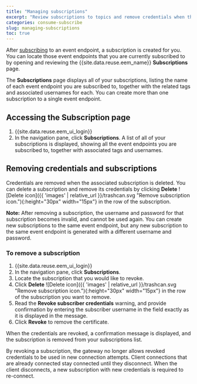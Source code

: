 ```yaml
---
title: "Managing subscriptions"
excerpt: "Review subscriptions to topics and remove credentials when they are no longer required."
categories: consume-subscribe
slug: managing-subscriptions
toc: true
---
```


After [subscribing](../subscribing-to-topics/) to an event endpoint, a subscription is created for you. You can locate those event endpoints that you are currently subscribed to by opening and reviewing the {{site.data.reuse.eem_name}} **Subscriptions** page.

The **Subscriptions** page displays all of your subscriptions, listing the name of each event endpoint you are subscribed to, together with the related tags and associated usernames for each. You can create more than one subscription to a single event endpoint.

## Accessing the Subscription page

1. {{site.data.reuse.eem_ui_login}}
2. In the navigation pane, click **Subscriptions**.
    A list of all of your subscriptions is displayed, showing all the event endpoints you are subscribed to, together with associated tags and usernames.

## Removing credentials and subscriptions

Credentials are removed when the associated subscription is deleted. You can delete a subscription and remove its credentials by clicking **Delete** ![Delete icon]({{ 'images' | relative_url }}/trashcan.svg "Remove subscription icon."){:height="30px" width="15px"} in the row of the subscription.

**Note:** After removing a subscription, the username and password for that subscription becomes invalid, and cannot be used again. You can create new subscriptions to the same event endpoint, but any new subscription to the same event endpoint is generated with a different username and password.

### To remove a subscription

1. {{site.data.reuse.eem_ui_login}}
2. In the navigation pane, click **Subscriptions**.
3. Locate the subscription that you would like to revoke.
4. Click **Delete** ![Delete icon]({{ 'images' | relative_url }}/trashcan.svg "Remove subscription icon."){:height="30px" width="15px"} in the row of the subscription you want to remove.
5. Read the **Revoke subscriber credentials** warning, and provide confirmation by entering the subscriber username in the field exactly as it is displayed in the message.
6. Click **Revoke** to remove the certificate.

When the credentials are revoked, a confirmation message is displayed, and the subscription is removed from your subscriptions list.

By revoking a subscription, the gateway no longer allows revoked credentials to be used in new connection attempts. Client connections that are already connected stay connected until they disconnect. When the client disconnects, a new subscription with new credentials is required to re-connect.